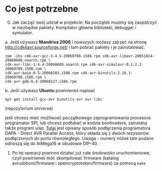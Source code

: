# Co jest potrzebne #
0. Jak zacząć swój udział w projekcie:
Na początek musimy się zaopatrzyć w niezbędne pakiety. Kompilator główne biblioteki, debugger i symulator.

a.  Jeśli używasz **Mandriva 2006** i nowszych możesz zajrzeć na stronę http://cdk4avr.sourceforge.net/ i tam pobrać pakiety i je zainstalować.

```
rpm -ihv cdk-avr-gcc-3.4.5-20060708.i586.rpm cdk-avr-libavr-20051024-20060609.noarch.rpm \
cdk-avr-libc-1.4.4-20060609.noarch.rpm cdk-avr-simulavr-0.1.2.2-20060709.i586.rpm \
cdk-avr-base-0.5-20060203.i586.rpm cdk-avr-binutils-2.16.1-20060708.i586.rpm \
cdk-avr-gdb-6.4-20060127.i586.rpm
```

b. Jeśli używasz **Ubuntu** powinieneś napisać

```
apt-get install gcc-avr binutils-avr avr-libc
```
(repozytorium universe)

jeśli chcesz mieć możliwość początkowego zaprogramowania procesora programator SPI, lub chcesz podłubać w kodzie bootloadera, zainstaluj także program uisp. [Tutaj](http://www.captain.at/electronics/atmel-programmer/) jest opisany sposób podłączenia programatora DAPA - Direct AVR Parallel Access, który składa się z dwóch rezystorów podłączonych do portu równoległego. Uwaga - numery nóżek tam podane odnoszą się  do AtMega16 w obudowie DIP-40.

1. Po tej operacji powinno działać już całe środowisko uruchomieniowe, czyli powinieneś móc skompilować firmware (katalog avrusbboot/firmware i opencryptotoken/firmware) za pomocą `make`













